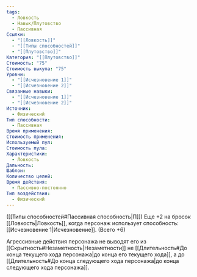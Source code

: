 ```yaml
---
tags:
  - Ловкость
  - Навык/Плутовство
  - Пассивная
Ссылки:
  - "[[Ловкость]]"
  - "[[Типы способностей]]"
  - "[[Плутовство]]"
Категория: "[[Плутовство]]"
Стоимость: "75"
Стоимость выкупа: "75"
Уровни:
  - "[[Исчезновение 1]]"
  - "[[Исчезновение 2]]"
Связанные навыки:
  - "[[Исчезновение 1]]"
  - "[[Исчезновение 2]]"
Источник:
  - Физический
Тип способности:
  - Пассивная
Время применения: 
Стоимость применения: 
Используемый пул: 
Стоимость пула: 
Характеристики:
  - Ловкость
Дальность: 
Шаблон: 
Количество целей: 
Время действия:
  - Пассивно-постоянно
Тип воздействия:
  - Физический
---
```

([[Типы способностей#Пассивная способность|П]]) Еще +2 на бросок [[Ловкость|Ловкость]], когда персонаж использует способность: [[Исчезновение 1|Исчезновение]]. (Всего +6) 

Агрессивные действия персонажа не выводят его из [[Скрытность#Незаметность|Незаметности]] не [[Длительность#До конца текущего хода персонажа|до конца его текущего хода]], а до [[Длительность#До конца следующего хода персонажа|до конца следующего хода персонажа]].